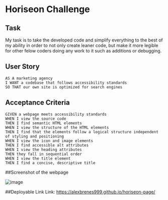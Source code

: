 # Horiseon Challenge

## Task
My task is to take the developed code and simplify everything to the best of my ability in order to not only create leaner code, but make it more legible for other felow coders doing any work to it such as additions or debugging.

## User Story

```
AS A marketing agency
I WANT a codebase that follows accessibility standards
SO THAT our own site is optimized for search engines
```

## Acceptance Criteria

```
GIVEN a webpage meets accessibility standards
WHEN I view the source code
THEN I find semantic HTML elements
WHEN I view the structure of the HTML elements
THEN I find that the elements follow a logical structure independent of styling and positioning
WHEN I view the icon and image elements
THEN I find accessible alt attributes
WHEN I view the heading attributes
THEN they fall in sequential order
WHEN I view the title element
THEN I find a concise, descriptive title
```

##Screenshot of the webpage

![image](https://user-images.githubusercontent.com/116224156/206829275-cc6bbd1e-a681-48ef-9e60-48ea022ed924.png)

##Deployable Link
Link: https://alexbrenes999.github.io/horiseon-page/
